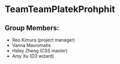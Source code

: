 # TeamTeamPlatekProhphit

## Group Members: 
* Reo Kimura (project manager)
* Vanna Mavromatis
* Haley Zheng (CSS master)
* Amy Xu (D3 wizard)
